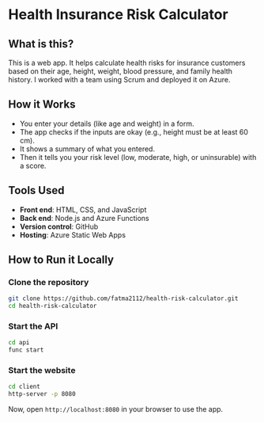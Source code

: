 # Health Insurance Risk Calculator

## What is this?
This is a web app. It helps calculate health risks for insurance customers based on their age, height, weight, blood pressure, and family health history. I worked with a team using Scrum and deployed it on Azure.

## How it Works
- You enter your details (like age and weight) in a form.
- The app checks if the inputs are okay (e.g., height must be at least 60 cm).
- It shows a summary of what you entered.
- Then it tells you your risk level (low, moderate, high, or uninsurable) with a score.

## Tools Used
- **Front end**: HTML, CSS, and JavaScript
- **Back end**: Node.js and Azure Functions
- **Version control**: GitHub
- **Hosting**: Azure Static Web Apps


## How to Run it Locally

### Clone the repository  
```bash
git clone https://github.com/fatma2112/health-risk-calculator.git
cd health-risk-calculator
```

### Start the API  
```bash
cd api
func start
```

### Start the website  
```bash
cd client
http-server -p 8080
```

Now, open `http://localhost:8080` in your browser to use the app.
